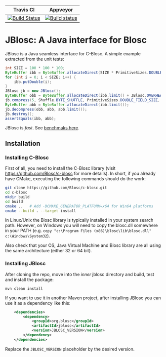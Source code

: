 | **Travis CI** | **Appveyor** |
|---------------|--------------|
|[![Build Status](https://travis-ci.org/Blosc/JBlosc.svg?branch=master)](https://travis-ci.org/Blosc/JBlosc) |[![Build status](https://ci.appveyor.com/api/projects/status/am0bqlei05iw83rs?svg=true)](https://ci.appveyor.com/project/FrancescAlted/jblosc-9eoe9)|

# JBlosc: A Java interface for Blosc

JBlosc is a Java seamless interface for C-Blosc.  A simple example extracted from the unit tests:

```java
int SIZE = 100 * 100 * 100;
ByteBuffer ibb = ByteBuffer.allocateDirect(SIZE * PrimitiveSizes.DOUBLE_FIELD_SIZE);
for (int i = 0; i < SIZE; i++) {
    ibb.putDouble(i);
}
JBlosc jb = new JBlosc();
ByteBuffer obb = ByteBuffer.allocateDirect(ibb.limit() + JBlosc.OVERHEAD);
jb.compress(5, Shuffle.BYTE_SHUFFLE, PrimitiveSizes.DOUBLE_FIELD_SIZE, ibb, ibb.limit(), obb, obb.limit());
ByteBuffer abb = ByteBuffer.allocateDirect(ibb.limit());
jb.decompress(obb, abb, abb.limit());
jb.destroy();
assertEquals(ibb, abb);
```

JBlosc is *fast*.  See [benchmaks here](https://github.com/Blosc/JBlosc/blob/master/Benchmarks.md).

## Installation

### Installing C-Blosc

First of all, you need to install the C-Blosc library (visit https://github.com/Blosc/c-blosc for more details). In short, if you already have CMake, executing the following commands should do the work:

```bash
git clone https://github.com/Blosc/c-blosc.git
cd c-blosc
mkdir build
cd build
cmake ..   # Add -DCMAKE_GENERATOR_PLATFORM=x64 for Win64 platforms
cmake --build . --target install
```

In Linux/Unix the Blosc library is typically installed in your system search path.  However, on Windows you will need to copy the blosc.dll somewhere in your PATH (e.g. `copy "c:\Program Files (x86)\blosc\lib\blosc.dll" c:\Windows\System32`).

Also check that your OS, Java Virtual Machine and Blosc library are all using the same architecture (either 32 or 64 bit).

### Installing JBlosc
After cloning the repo, move into the *inner* jblosc directory and build, test and install the package:

```
mvn clean install
```

If you want to use it in another Maven project, after installing JBlosc you can use it as a dependency like this:

```xml
    <dependencies>
        <dependency>
            <groupId>org.blosc</groupId>
            <artifactId>jblosc</artifactId>
            <version>JBLOSC_VERSION</version>
        </dependency>
    </dependencies>
```

Replace the `JBLOSC_VERSION` placeholder by the desired version.
